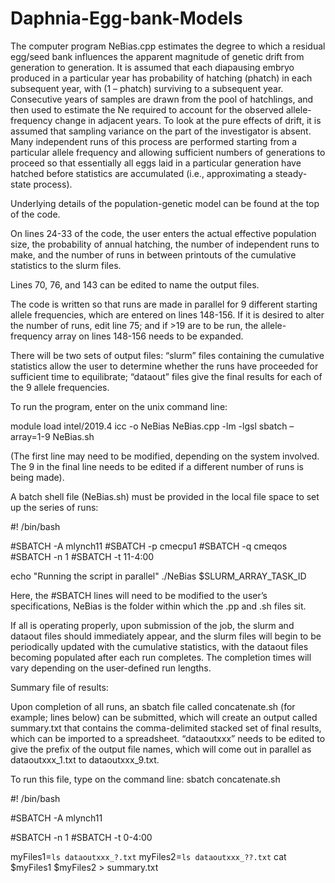 # Daphnia-Egg-bank-Models

The computer program NeBias.cpp estimates the degree to which a residual egg/seed bank influences the apparent magnitude of genetic drift from generation to generation. It is assumed that each diapausing embryo produced in a particular year has probability of hatching (phatch) in each subsequent year, with (1 – phatch) surviving to a subsequent year. Consecutive years of samples are drawn from the pool of hatchlings, and then used to estimate the Ne required to account for the observed allele-frequency change in adjacent years. To look at the pure effects of drift, it is assumed that sampling variance on the part of the investigator is absent. Many independent runs of this process are performed starting from a particular allele frequency and allowing sufficient numbers of generations to proceed so that essentially all eggs laid in a particular generation have hatched before statistics are accumulated (i.e., approximating a steady-state process).

Underlying details of the population-genetic model can be found at the top of the code.

On lines 24-33 of the code, the user enters the actual effective population size, the probability of annual hatching, the number of independent runs to make, and the number of runs in between printouts of the cumulative statistics to the slurm files.

Lines 70, 76, and 143 can be edited to name the output files.

The code is written so that runs are made in parallel for 9 different starting allele frequencies, which are entered on lines 148-156. If it is desired to alter the number of runs, edit line 75; and if  >19 are to be run, the allele-frequency array on lines 148-156 needs to be expanded.

There will be two sets of output files: “slurm” files containing the cumulative statistics allow the user to determine whether the runs have proceeded for sufficient time to equilibrate; “dataout” files give the final results for each of the 9 allele frequencies. 


To run the program, enter on the unix command line:

module load intel/2019.4
icc -o NeBias NeBias.cpp -lm -lgsl
sbatch –array=1-9 NeBias.sh

(The first line may need to be modified, depending on the system involved. The 9 in the final line needs to be edited if a different number of runs is being made).

A batch shell file (NeBias.sh) must be provided in the local file space to set up the series of runs:

#! /bin/bash

#SBATCH -A mlynch11
#SBATCH -p cmecpu1
#SBATCH -q cmeqos
#SBATCH -n 1
#SBATCH -t 11-4:00

echo "Running the script in parallel"
./NeBias $SLURM_ARRAY_TASK_ID


Here, the #SBATCH lines will need to be modified to the user’s specifications, NeBias is the folder within which the .pp and .sh files sit.

If all is operating properly, upon submission of the job, the slurm and dataout files should immediately appear, and the slurm files will begin to be periodically updated with the cumulative statistics, with the dataout files becoming populated after each run completes. The completion times will vary depending on the user-defined run lengths.  


Summary file of results:

Upon completion of all runs, an sbatch file called concatenate.sh (for example; lines below) can be submitted, which will create an output called summary.txt that contains the comma-delimited stacked set of final results, which can be imported to a spreadsheet. “dataoutxxx” needs to be edited to give the prefix of the output file names, which will come out in parallel as dataoutxxx_1.txt to dataoutxxx_9.txt.

To run this file, type on the command line: sbatch concatenate.sh


#! /bin/bash

#SBATCH -A mlynch11

#SBATCH -n 1
#SBATCH -t 0-4:00

myFiles1=`ls dataoutxxx_?.txt`
myFiles2=`ls dataoutxxx_??.txt`
cat $myFiles1 $myFiles2 > summary.txt

 
